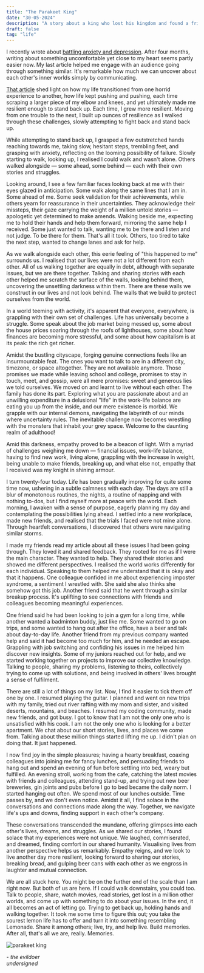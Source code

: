 ```yaml
---
title: "The Parakeet King"
date: "30-05-2024"
description: "A story about a king who lost his kingdom and found a friend."
draft: false
tag: "life"
---
```


I recently wrote about [battling anxiety and depression](https://anubhavp.dev/blog/lifeandtheuniverse.html). After four months, writing about something uncomfortable yet close to my heart seems partly easier now. My last article helped me engage with an audience going through something similar. It's remarkable how much we can uncover about each other's inner worlds simply by communicating.

[That article](https://anubhavp.dev/blog/lifeandtheuniverse.html) shed light on how my life transitioned from one horrid experience to another, how life kept pushing and pushing, each time scraping a larger piece of my elbow and knees, and yet ultimately made me resilient enough to stand back up. Each time, I grew more resilient. Moving from one trouble to the next, I built up ounces of resilience as I walked through these challenges, slowly attempting to fight back and stand back up.

While attempting to stand back up, I grasped a few outstretched hands reaching towards me, taking slow, hesitant steps, trembling feet, and grasping with anxiety, reflecting on the looming possibility of failure. Slowly starting to walk, looking up, I realised I could walk and wasn't alone. Others walked alongside — some ahead, some behind — each with their own stories and struggles.

Looking around, I see a few familiar faces looking back at me with their eyes glazed in anticipation. Some walk along the same lines that I am in. Some ahead of me. Some seek validation for their achievements, while others yearn for reassurance in their uncertainties. They acknowledge their missteps, their gaze carrying the weight of a million untold stories — apologetic yet determined to make amends. Walking beside me, expecting me to hold their hands and help them forward, mirroring the same help I received. Some just wanted to talk, wanting me to be there and listen and not judge. To be there for them. That's all it took. Others, too tired to take the next step, wanted to change lanes and ask for help.

As we walk alongside each other, this eerie feeling of "this happened to me" surrounds us. I realised that our lives were not a lot different from each other. All of us walking together are equally in debt, although with separate issues, but we are there together. Talking and sharing stories with each other helped me scratch the surface of the walls, looking behind them, uncovering the unsettling darkness within them. There are these walls we construct in our lives and not look behind. The walls that we build to protect ourselves from the world.

In a world teeming with activity, it's apparent that everyone, everywhere, is grappling with their own set of challenges. Life has universally become a struggle. Some speak about the job market being messed up, some about the house prices soaring through the roofs of lighthouses, some about how finances are becoming more stressful, and some about how capitalism is at its peak: the rich get richer.

Amidst the bustling cityscape, forging genuine connections feels like an insurmountable feat. The ones you want to talk to are in a different city, timezone, or space altogether. They are not available anymore. Those promises we made while leaving school and college, promises to stay in touch, meet, and gossip, were all mere promises: sweet and generous lies we told ourselves. We moved on and learnt to live without each other. The family has done its part. Exploring what you are passionate about and an unwilling expenditure in a delusional "life" in the work-life balance are eating you up from the inside, and our mere existence is morbid. We grapple with our internal demons, navigating the labyrinth of our minds where uncertainty rules. The inevitable challenge now becomes wrestling with the monsters that inhabit your grey space. Welcome to the daunting realm of adulthood!

Amid this darkness, empathy proved to be a beacon of light. With a myriad of challenges weighing me down — financial issues, work-life balance, having to find new work, living alone, grappling with the increase in weight, being unable to make friends, breaking up, and what else not, empathy that I received was my knight in shining armour.

I turn twenty-four today. Life has been gradually improving for quite some time now, ushering in a subtle calmness with each day. The days are still a blur of monotonous routines, the nights, a routine of napping and with nothing to-dos, but I find myself more at peace with the world. Each morning, I awaken with a sense of purpose, eagerly planning my day and contemplating the possibilities lying ahead. I settled into a new workplace, made new friends, and realised that the trials I faced were not mine alone. Through heartfelt conversations, I discovered that others were navigating similar storms.

I made my friends read my article about all these issues I had been going through. They loved it and shared feedback. They rooted for me as if I were the main character. They wanted to help. They shared their stories and showed me different perspectives. I realised the world works differently for each individual. Speaking to them helped me understand that it is okay and that it happens. One colleague confided in me about experiencing imposter syndrome, a sentiment I wrestled with. She said she also thinks she somehow got this job. Another friend said that he went through a similar breakup process. It's uplifting to see connections with friends and colleagues becoming meaningful experiences.

One friend said he had been looking to join a gym for a long time, while another wanted a badminton buddy, just like me. Some wanted to go on trips, and some wanted to hang out after the office, have a beer and talk about day-to-day life. Another friend from my previous company wanted help and said it had become too much for him, and he needed an escape. Grappling with job switching and confiding his issues in me helped him discover new insights. Some of my juniors reached out for help, and we started working together on projects to improve our collective knowledge. Talking to people, sharing my problems, listening to theirs, collectively trying to come up with solutions, and being involved in others' lives brought a sense of fulfilment.

There are still a lot of things on my list. Now, I find it easier to tick them off one by one. I resumed playing the guitar. I planned and went on new trips with my family, tried out river rafting with my mom and sister, and visited deserts, mountains, and beaches. I resumed my coding community, made new friends, and got busy. I got to know that I am not the only one who is unsatisfied with his cook. I am not the only one who is looking for a better apartment. We chat about our short stories, lives, and places we come from. Talking about these million things started lifting me up. I didn't plan on doing that. It just happened. 

I now find joy in the simple pleasures; having a hearty breakfast, coaxing colleagues into joining me for fancy lunches, and persuading friends to hang out and spend an evening of fun before settling into bed, weary but fulfilled. An evening stroll, working from the cafe, catching the latest movies with friends and colleagues, attending stand-up, and trying out new beer breweries, gin joints and pubs before I go to bed became the daily norm. I started hanging out often. We spend most of our lunches outside. Time passes by, and we don't even notice. Amidst it all, I find solace in the conversations and connections made along the way. Together, we navigate life's ups and downs, finding support in each other's company.

These conversations transcended the mundane, offering glimpses into each other's lives, dreams, and struggles. As we shared our stories, I found solace that my experiences were not unique. We laughed, commiserated, and dreamed, finding comfort in our shared humanity. Visualising lives from another perspective helps us remarkably. Empathy reigns, and we look to live another day more resilient, looking forward to sharing our stories, breaking bread, and gulping beer cans with each other as we engross in laughter and mutual connection.

We are all stuck here. You might be on the further end of the scale than I am right now. But both of us are here. If I could walk downstairs, you could too. Talk to people, share, watch movies, read stories, get lost in a million other worlds, and come up with something to do about your issues. In the end, it all becomes an act of letting go. Trying to get back up, holding hands and walking together. It took me some time to figure this out; you take the sourest lemon life has to offer and turn it into something resembling Lemonade. Share it among others; live, try, and help live. Build memories. After all, that's all we are, really. Memories.

![parakeet king](../assets/img/parakeetking/evildoer.png)

\- *the evildoer*  
*undersigned*